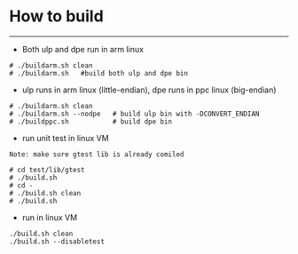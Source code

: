 # How to build
---
- Both ulp and dpe run in arm linux
```
# ./buildarm.sh clean
# ./buildarm.sh   #build both ulp and dpe bin
```

- ulp runs in arm linux (little-endian), dpe runs in ppc linux (big-endian)
```
# ./buildarm.sh clean
# ./buildarm.sh --nodpe   # build ulp bin with -DCONVERT_ENDIAN
# ./buildppc.sh           # build dpe bin
```

- run unit test in linux VM
```
Note: make sure gtest lib is already comiled

# cd test/lib/gtest
# ./build.sh
# cd -
# ./build.sh clean
# ./build.sh
```

- run in linux VM
```
./build.sh clean
./build.sh --disabletest
```